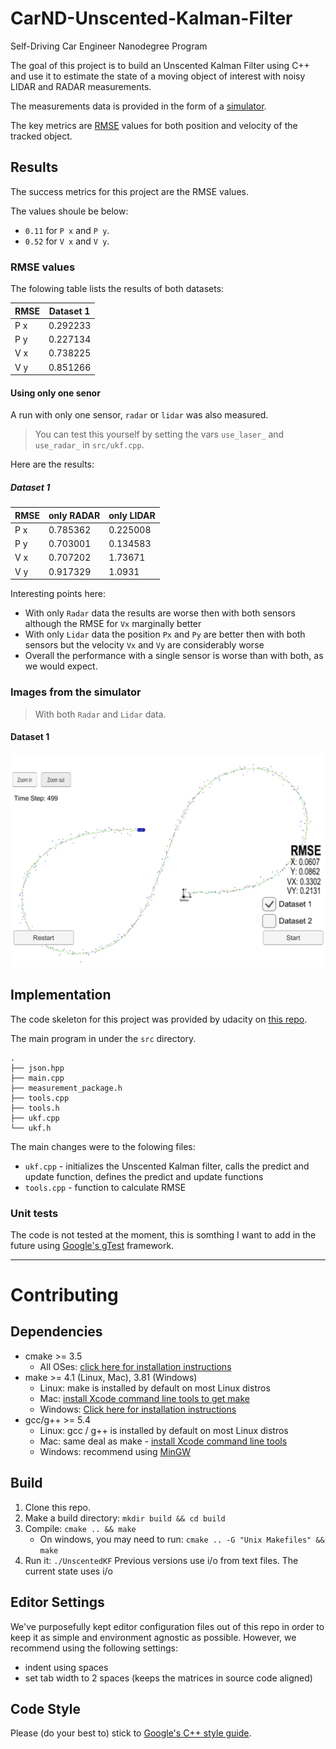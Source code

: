 # CarND-Unscented-Kalman-Filter

Self-Driving Car Engineer Nanodegree Program

The goal of this project is to build an Unscented Kalman Filter using C++ and
use it to estimate the state of a moving object of interest with noisy LIDAR
and RADAR measurements.

The measurements data is provided in the form of a [simulator](https://github.com/udacity/self-driving-car-sim/releases).

The key metrics are [RMSE](https://en.wikipedia.org/wiki/Root-mean-square_deviation) values for both position and velocity of the tracked
object.

## Results

The success metrics for this project are the RMSE values.

The values shoule be below:
- `0.11` for `P x` and `P y`.
- `0.52` for `V x` and `V y`.

### RMSE values

The folowing table lists the results of both datasets:

| RMSE | Dataset 1 |
|------|-----------|
| P x  |  0.292233   |
| P y  |  0.227134   |
| V x  |  0.738225   |
| V y  |  0.851266   |

#### Using only one senor

A run with only one sensor, `radar` or `lidar` was also measured.

> You can test this yourself by setting the vars `use_laser_` and `use_radar_` in `src/ukf.cpp`.

Here are the results:

##### Dataset 1

| RMSE | only RADAR | only LIDAR |
|------|-----------|-----------|
| P x  |  0.785362   |  0.225008   |
| P y  |  0.703001   |  0.134583   |
| V x  |  0.707202   |  1.73671   |
| V y  |  0.917329   |  1.0931   |

Interesting points here:
- With only `Radar` data the results are worse then with both sensors although the RMSE for `Vx` marginally better
- With only `Lidar` data the position `Px` and `Py` are better then with both sensors but the velocity `Vx` and `Vy` are considerably worse
- Overall the performance with a single sensor is worse than with both, as we would expect.

### Images from the simulator

> With both `Radar` and `Lidar` data.

#### Dataset 1

![alt text](results/UKF-dataset-1.png "Dataset 1")

## Implementation

The code skeleton for this project was provided by udacity on [this repo](https://github.com/udacity/CarND-Unscented-Kalman-Filter-Project).

The main program in under the `src` directory.
```
.
├── json.hpp
├── main.cpp
├── measurement_package.h
├── tools.cpp
├── tools.h
├── ukf.cpp
└── ukf.h
```

The main changes were to the folowing files:
- `ukf.cpp` - initializes the Unscented Kalman filter, calls the predict and update function, defines the predict and update functions
- `tools.cpp` - function to calculate RMSE

### Unit tests

The code is not tested at the moment, this is somthing I want to add in the future using [Google's gTest](https://github.com/google/googletest) framework.

---

# Contributing

## Dependencies

* cmake >= 3.5
  * All OSes: [click here for installation instructions](https://cmake.org/install/)
* make >= 4.1 (Linux, Mac), 3.81 (Windows)
  * Linux: make is installed by default on most Linux distros
  * Mac: [install Xcode command line tools to get make](https://developer.apple.com/xcode/features/)
  * Windows: [Click here for installation instructions](http://gnuwin32.sourceforge.net/packages/make.htm)
* gcc/g++ >= 5.4
  * Linux: gcc / g++ is installed by default on most Linux distros
  * Mac: same deal as make - [install Xcode command line tools](https://developer.apple.com/xcode/features/)
  * Windows: recommend using [MinGW](http://www.mingw.org/)

## Build

1. Clone this repo.
2. Make a build directory: `mkdir build && cd build`
3. Compile: `cmake .. && make`
   * On windows, you may need to run: `cmake .. -G "Unix Makefiles" && make`
4. Run it: `./UnscentedKF` Previous versions use i/o from text files.  The current state uses i/o

## Editor Settings

We've purposefully kept editor configuration files out of this repo in order to
keep it as simple and environment agnostic as possible. However, we recommend
using the following settings:

* indent using spaces
* set tab width to 2 spaces (keeps the matrices in source code aligned)

## Code Style

Please (do your best to) stick to [Google's C++ style guide](https://google.github.io/styleguide/cppguide.html).


